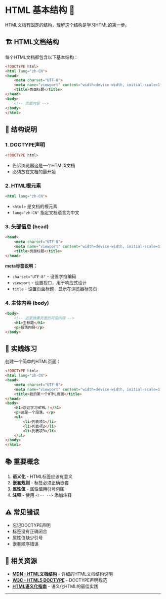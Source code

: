 # HTML 基本结构 📄

HTML文档有固定的结构，理解这个结构是学习HTML的第一步。

## 🏗️ HTML文档结构

每个HTML文档都包含以下基本结构：

```html
<!DOCTYPE html>
<html lang="zh-CN">
<head>
    <meta charset="UTF-8">
    <meta name="viewport" content="width=device-width, initial-scale=1.0">
    <title>页面标题</title>
</head>
<body>
    <!-- 页面内容 -->
</body>
</html>
```

## 📝 结构说明

### 1. DOCTYPE声明
```html
<!DOCTYPE html>
```
- 告诉浏览器这是一个HTML5文档
- 必须放在文档的最开始

### 2. HTML根元素
```html
<html lang="zh-CN">
```
- `<html>` 是文档的根元素
- `lang="zh-CN"` 指定文档语言为中文

### 3. 头部信息 (head)
```html
<head>
    <meta charset="UTF-8">
    <meta name="viewport" content="width=device-width, initial-scale=1.0">
    <title>页面标题</title>
</head>
```

**meta标签说明：**
- `charset="UTF-8"` - 设置字符编码
- `viewport` - 设置视口，用于响应式设计
- `title` - 设置页面标题，显示在浏览器标签页

### 4. 主体内容 (body)
```html
<body>
    <!-- 这里放置页面的可见内容 -->
    <h1>主标题</h1>
    <p>段落内容</p>
</body>
```

## 🔧 实践练习

创建一个简单的HTML页面：

```html
<!DOCTYPE html>
<html lang="zh-CN">
<head>
    <meta charset="UTF-8">
    <meta name="viewport" content="width=device-width, initial-scale=1.0">
    <title>我的第一个HTML页面</title>
</head>
<body>
    <h1>欢迎学习HTML！</h1>
    <p>这是一个段落。</p>
    <ul>
        <li>列表项1</li>
        <li>列表项2</li>
        <li>列表项3</li>
    </ul>
</body>
</html>
```

## 📚 重要概念

1. **语义化** - HTML标签应该有意义
2. **嵌套规则** - 标签必须正确嵌套
3. **属性值** - 属性值用引号包围
4. **注释** - 使用 `<!-- -->` 添加注释

## ⚠️ 常见错误

- 忘记DOCTYPE声明
- 标签没有正确闭合
- 属性值缺少引号
- 嵌套顺序错误

## 🔗 相关资源

- **[MDN - HTML文档结构](https://developer.mozilla.org/zh-CN/docs/Learn/HTML/Introduction_to_HTML/Document_and_website_structure)** - 详细的HTML文档结构说明
- **[W3C - HTML5 DOCTYPE](https://www.w3.org/TR/html52/syntax.html#the-doctype)** - DOCTYPE声明规范
- **[HTML语义化指南](https://developer.mozilla.org/zh-CN/docs/Glossary/Semantics)** - 语义化HTML的最佳实践

--- 